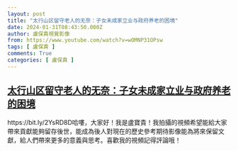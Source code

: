 ```yaml
---
layout: post
title: "太行山区留守老人的无奈：子女未成家立业与政府养老的困境"
date: 2024-01-31T08:43:50.000Z
author: 盧保貴視覺影像
from: https://www.youtube.com/watch?v=wOMNP31OPsw
tags: [ 盧保貴 ]
comments: True
categories: [ 盧保貴 ]
---
```

<!--1706690630000-->
[太行山区留守老人的无奈：子女未成家立业与政府养老的困境](https://www.youtube.com/watch?v=wOMNP31OPsw)
------

<div>
https://bit.ly/2YsRD8D哈嘍，大家好！我是盧寶貴！我拍攝的視頻希望能給大家帶來貢獻能夠留存後世，能成為後人對現在的歷史參考期待影像能為將來保留文獻，給人們帶來更多的意義與思考。喜歡我的視頻記得評論哦！
</div>

